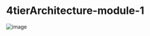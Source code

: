 # 4tierArchitecture-module-1

![image](https://miro.medium.com/max/1400/1*f0UbijSWHFkbr06rDkFvPw.webp)